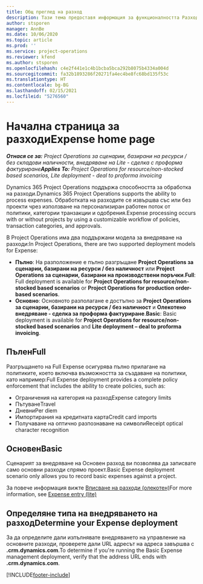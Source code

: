 ```yaml
---
title: Общ преглед на разход
description: Тази тема предоставя информация за функционалността Разход в Project Operations.
author: stsporen
manager: AnnBe
ms.date: 10/06/2020
ms.topic: article
ms.prod: ''
ms.service: project-operations
ms.reviewer: kfend
ms.author: stsporen
ms.openlocfilehash: c4e2f441e1c4b1bcba5bca292b8075b4334a004d
ms.sourcegitcommit: fa32b1893286f20271fa4ec4be8fc68bd135f53c
ms.translationtype: HT
ms.contentlocale: bg-BG
ms.lasthandoff: 02/15/2021
ms.locfileid: "5276560"
---
```

# <a name="expense-home-page"></a><span data-ttu-id="7bf30-103">Начална страница за разходи</span><span class="sxs-lookup"><span data-stu-id="7bf30-103">Expense home page</span></span>

<span data-ttu-id="7bf30-104">_**Отнася се за:** Project Operations за сценарии, базирани на ресурси / без складови наличности, внедряване на Lite - сделка с проформа фактуриране_</span><span class="sxs-lookup"><span data-stu-id="7bf30-104">_**Applies To:** Project Operations for resource/non-stocked based scenarios, Lite deployment - deal to proforma invoicing_</span></span>


<span data-ttu-id="7bf30-105">Dynamics 365 Project Operations поддържа способността за обработка на разходи.</span><span class="sxs-lookup"><span data-stu-id="7bf30-105">Dynamics 365 Project Operations supports the ability to process expenses.</span></span> <span data-ttu-id="7bf30-106">Обработката на разходите се извършва със или без проекти чрез използване на персонализиран работен поток от политики, категории транзакции и одобрения.</span><span class="sxs-lookup"><span data-stu-id="7bf30-106">Expense processing occurs with or without projects by using a customizable workflow of policies, transaction categories, and approvals.</span></span>

<span data-ttu-id="7bf30-107">В Project Operations има два поддържани модела за внедряване на разходи:</span><span class="sxs-lookup"><span data-stu-id="7bf30-107">In Project Operations, there are two supported deployment models for Expense:</span></span> 

- <span data-ttu-id="7bf30-108">**Пълно**: На разположение е пълно разгръщане **Project Operations за сценарии, базирани на ресурси / без наличност** или **Project Operations за сценарии, базирани на производствени поръчки**.</span><span class="sxs-lookup"><span data-stu-id="7bf30-108">**Full**: Full deployment is available for **Project Operations for resource/non-stocked based scenarios** or **Project Operations for production order-based scenarios**.</span></span>
- <span data-ttu-id="7bf30-109">**Основно**: Основното разполагане е достъпно за **Project Operations за сценарии, базирани на ресурси / без наличност** и **Олекотено внедряване - сделка за проформа фактуриране**.</span><span class="sxs-lookup"><span data-stu-id="7bf30-109">**Basic**: Basic deployment is available for **Project Operations for resource/non-stocked based scenarios** and **Lite deployment – deal to proforma invoicing**.</span></span>

## <a name="full"></a><span data-ttu-id="7bf30-110">Пълен</span><span class="sxs-lookup"><span data-stu-id="7bf30-110">Full</span></span> 
<span data-ttu-id="7bf30-111">Разгръщането на Full Expense осигурява пълно прилагане на политиките, което включва възможността за създаване на политики, като например:</span><span class="sxs-lookup"><span data-stu-id="7bf30-111">Full Expense deployment provides a complete policy enforcement that includes the ability to create policies, such as:</span></span>

  - <span data-ttu-id="7bf30-112">Ограничения на категория на разход</span><span class="sxs-lookup"><span data-stu-id="7bf30-112">Expense category limits</span></span>
  - <span data-ttu-id="7bf30-113">Пътуване</span><span class="sxs-lookup"><span data-stu-id="7bf30-113">Travel</span></span>
  - <span data-ttu-id="7bf30-114">Дневни</span><span class="sxs-lookup"><span data-stu-id="7bf30-114">Per diem</span></span>
  - <span data-ttu-id="7bf30-115">Импортирания на кредитната карта</span><span class="sxs-lookup"><span data-stu-id="7bf30-115">Credit card imports</span></span>
  - <span data-ttu-id="7bf30-116">Получаване на оптично разпознаване на символи</span><span class="sxs-lookup"><span data-stu-id="7bf30-116">Receipt optical character recognition</span></span>

## <a name="basic"></a><span data-ttu-id="7bf30-117">Основен</span><span class="sxs-lookup"><span data-stu-id="7bf30-117">Basic</span></span> 
<span data-ttu-id="7bf30-118">Сценарият за внедряване на Основен разход ви позволява да записвате само основни разходи спрямо проект.</span><span class="sxs-lookup"><span data-stu-id="7bf30-118">Basic Expense deployment scenario only allows you to record basic expenses against a project.</span></span> 

<span data-ttu-id="7bf30-119">За повече информация вижте [Вписване на разходи (олекотен)](basic-expense.md)</span><span class="sxs-lookup"><span data-stu-id="7bf30-119">For more information, see [Expense entry (lite)](basic-expense.md)</span></span>

## <a name="determine-your-expense-deployment"></a><span data-ttu-id="7bf30-120">Определяне типа на внедряването на разход</span><span class="sxs-lookup"><span data-stu-id="7bf30-120">Determine your Expense deployment</span></span>
<span data-ttu-id="7bf30-121">За да определите дали изпълнявате внедряването на управление на основните разходи, проверете дали URL адресът на адреса завършва с **.crm.dynamics.com**.</span><span class="sxs-lookup"><span data-stu-id="7bf30-121">To determine if you're running the Basic Expense management deployment, verify that the address URL ends with **.crm.dynamics.com**.</span></span> 


[!INCLUDE[footer-include](../includes/footer-banner.md)]
